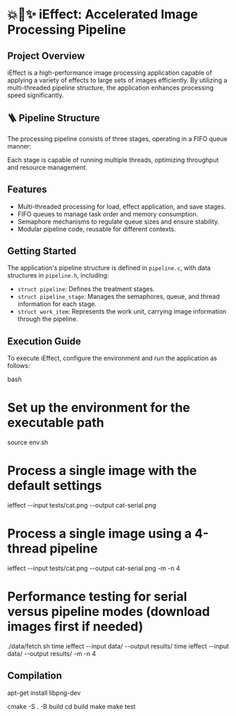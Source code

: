 # 💥📱✨ iEffect: Accelerated Image Processing Pipeline

## Project Overview
iEffect is a high-performance image processing application capable of applying a variety of effects to large sets of images efficiently. By utilizing a multi-threaded pipeline structure, the application enhances processing speed significantly.

## 🪜 Pipeline Structure
The processing pipeline consists of three stages, operating in a FIFO queue manner:

Each stage is capable of running multiple threads, optimizing throughput and resource management.

## Features
- Multi-threaded processing for load, effect application, and save stages.
- FIFO queues to manage task order and memory consumption.
- Semaphore mechanisms to regulate queue sizes and ensure stability.
- Modular pipeline code, reusable for different contexts.

## Getting Started
The application's pipeline structure is defined in `pipeline.c`, with data structures in `pipeline.h`, including:
- `struct pipeline`: Defines the treatment stages.
- `struct pipeline_stage`: Manages the semaphores, queue, and thread information for each stage.
- `struct work_item`: Represents the work unit, carrying image information through the pipeline.

## Execution Guide
To execute iEffect, configure the environment and run the application as follows:

bash
# Set up the environment for the executable path
source env.sh

# Process a single image with the default settings
ieffect --input tests/cat.png --output cat-serial.png

# Process a single image using a 4-thread pipeline
ieffect --input tests/cat.png --output cat-serial.png -m -n 4

# Performance testing for serial versus pipeline modes (download images first if needed)
./data/fetch.sh
time ieffect --input data/ --output results/
time ieffect --input data/ --output results/ -m -n 4

## Compilation

apt-get install libpng-dev

cmake -S . -B build
cd build
make
make test
